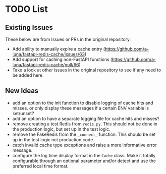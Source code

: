 # TODO List

## Existing Issues

These below are from Issues or PRs in the original repository.

- Add ability to manually expire a cache entry
  (<https://github.com/a-luna/fastapi-redis-cache/issues/63>)
- Add support for caching non-FastAPI functions
  (<https://github.com/a-luna/fastapi-redis-cache/pull/66>)
- Take a look at other issues in the original repository to see if any need to
  be added here.

## New Ideas

- add an option to the init function to disable logging of cache hits and
  misses. or only display these messages if a certain ENV variable is set/unset?
- add an option to have a separate logging file for cache hits and misses?
- remove creating a test Redis from `redis.py`. This should not be done in the
  production logic, but set up in the test logic.
- remove the FakeRedis from the `_connect_` function. This should be set up in
  the test logic not production code.
- catch invalid cache type exceptions and raise a more informative error
  message.
- configure the log time display format in the `Cache` class. Make it
  totally configurable through an optional parameter and/or detect and use the
  preferred local time format.
